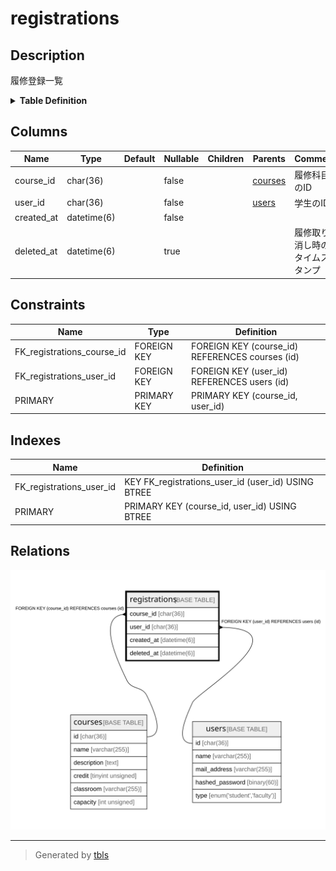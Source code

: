 # registrations

## Description

履修登録一覧

<details>
<summary><strong>Table Definition</strong></summary>

```sql
CREATE TABLE `registrations` (
  `course_id` char(36) COLLATE utf8mb4_bin NOT NULL,
  `user_id` char(36) COLLATE utf8mb4_bin NOT NULL,
  `created_at` datetime(6) NOT NULL,
  `deleted_at` datetime(6) DEFAULT NULL,
  PRIMARY KEY (`course_id`,`user_id`),
  KEY `FK_registrations_user_id` (`user_id`),
  CONSTRAINT `FK_registrations_course_id` FOREIGN KEY (`course_id`) REFERENCES `courses` (`id`),
  CONSTRAINT `FK_registrations_user_id` FOREIGN KEY (`user_id`) REFERENCES `users` (`id`)
) ENGINE=InnoDB DEFAULT CHARSET=utf8mb4 COLLATE=utf8mb4_bin
```

</details>

## Columns

| Name       | Type        | Default | Nullable | Children | Parents               | Comment                        |
| ---------- | ----------- | ------- | -------- | -------- | --------------------- | ------------------------------ |
| course_id  | char(36)    |         | false    |          | [courses](courses.md) | 履修科目のID                        |
| user_id    | char(36)    |         | false    |          | [users](users.md)     | 学生のID                          |
| created_at | datetime(6) |         | false    |          |                       |                                |
| deleted_at | datetime(6) |         | true     |          |                       | 履修取り消し時のタイムスタンプ                |

## Constraints

| Name                       | Type        | Definition                                      |
| -------------------------- | ----------- | ----------------------------------------------- |
| FK_registrations_course_id | FOREIGN KEY | FOREIGN KEY (course_id) REFERENCES courses (id) |
| FK_registrations_user_id   | FOREIGN KEY | FOREIGN KEY (user_id) REFERENCES users (id)     |
| PRIMARY                    | PRIMARY KEY | PRIMARY KEY (course_id, user_id)                |

## Indexes

| Name                     | Definition                                         |
| ------------------------ | -------------------------------------------------- |
| FK_registrations_user_id | KEY FK_registrations_user_id (user_id) USING BTREE |
| PRIMARY                  | PRIMARY KEY (course_id, user_id) USING BTREE       |

## Relations

![er](registrations.svg)

---

> Generated by [tbls](https://github.com/k1LoW/tbls)
